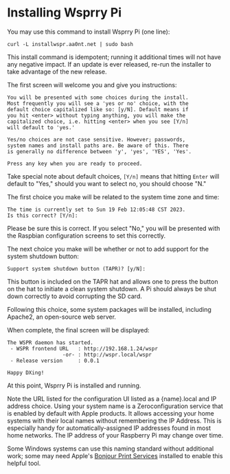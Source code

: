 # Installing Wsprry Pi

You may use this command to install Wsprry Pi (one line):

`curl -L installwspr.aa0nt.net | sudo bash`

This install command is idempotent; running it additional times will not have any negative impact. If an update is ever released, re-run the installer to take advantage of the new release.

The first screen will welcome you and give you instructions:

```
You will be presented with some choices during the install.
Most frequently you will see a 'yes or no' choice, with the
default choice capitalized like so: [y/N]. Default means if
you hit <enter> without typing anything, you will make the
capitalized choice, i.e. hitting <enter> when you see [Y/n]
will default to 'yes.'

Yes/no choices are not case sensitive. However; passwords,
system names and install paths are. Be aware of this. There
is generally no difference between 'y', 'yes', 'YES', 'Yes'.

Press any key when you are ready to proceed. 
```

Take special note about default choices, `[Y/n]` means that hitting `Enter` will default to "Yes," should you want to select no, you should choose "N."

The first choice you make will be related to the system time zone and time:

```
The time is currently set to Sun 19 Feb 12:05:48 CST 2023.
Is this correct? [Y/n]:
```

Please be sure this is correct. If you select "No," you will be presented with the Raspbian configuration screens to set this correctly.

The next choice you make will be whether or not to add support for the system shutdown button:

```
Support system shutdown button (TAPR)? [y/N]:
```

This button is included on the TAPR hat and allows one to press the button on the hat to initiate a clean system shutdown. A Pi should always be shut down correctly to avoid corrupting the SD card.

Following this choice, some system packages will be installed, including Apache2, an open-source web server.

When complete, the final screen will be displayed:

```
The WSPR daemon has started.
 - WSPR frontend URL   : http://192.168.1.24/wspr
                  -or- : http://wspr.local/wspr
 - Release version     : 0.0.1

Happy DXing!
```

At this point, Wsprry Pi is installed and running.

Note the URL listed for the configuration UI listed as a {name}.local and IP address choice. Using your system name is a Zeroconfiguration service that is enabled by default with Apple products. It allows accessing your home systems with their local names without remembering the IP Address. This is especially handy for automatically-assigned IP addresses found in most home networks. The IP address of your Raspberry Pi may change over time.

Some Windows systems can use this naming standard without additional work; some may need Apple's [Bonjour Print Services](https://support.apple.com/kb/dl999) installed to enable this helpful tool.
